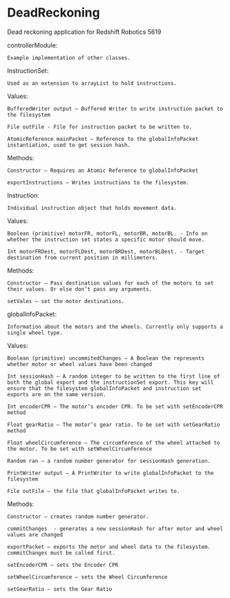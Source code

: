 ﻿# DeadReckoning
Dead reckoning application for Redshift Robotics 5619

controllerModule:

  	Example implementation of other classes.


InstructionSet:

  	Used as an extension to arrayList to hold instructions.

Values:

 	BufferedWriter output – Buffered Writer to write instruction packet to the filesystem

  	File outFile - File for instruction packet to be written to.

  	AtomicReference mainPacket – Reference to the globalInfoPacket instantiation, used to get session hash.

Methods:

  	Constructor – Requires an Atomic Reference to globalInfoPacket

  	exportInstructions – Writes instructions to the filesystem.



Instruction:

	Individual instruction object that holds movement data.

Values:

  	Boolean (primitive) motorFR, motorFL, motorBR, motorBL. - Info on whether the instruction set states a specific motor should move.

  	Int motorFRDest, motorFLDest, motorBRDest, motorBLDest. - Target destination from current position in millimeters.

Methods:

  	Constructor – Pass destination values for each of the motors to set their values. Or else don’t pass any arguments.

	setVales – set the motor destinations.



globalInfoPacket:

	Information about the motors and the wheels. Currently only supports a single wheel type.

Values:

  	Boolean (primitive) uncommitedChanges – A Boolean the represents whether motor or wheel values have been changed

  	Int sessionHash – A random integer to be written to the first line of both the global export and the instructionSet export. This key will ensure that the filesystem globalInfoPacket and instruction set exports are on the same version.

  	Int encoderCPR – The motor’s encoder CPR. To be set with setEncoderCPR method

  	Float gearRatio – The motor’s gear ratio. To be set with setGearRatio method

  	Float wheelCircumference – The circumference of the wheel attached to the motor. To be set with setWheelCircumference

  	Random ran – a random number generator for sessionHash generation. 

  	PrintWriter output – A PrintWriter to write globalInfoPacket to the filesystem

  	File outFile – the file that globalInfoPacket writes to.



Methods:

	Constructor – creates random number generator.

	commitChanges  - generates a new sessionHash for after motor and wheel values are changed

	exportPacket – exports the motor and wheel data to the filesystem. commitChanges must be called first.

	setEncoderCPR – sets the Encoder CPR

	setWheelCircumference – sets the Wheel Circumference 

	setGearRatio – sets the Gear Ratio